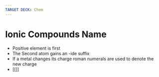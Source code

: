 ```yaml
---
TARGET DECK: Chem
---
```

# Ionic Compounds Name
- Positive element is first
- The Second atom gains an -ide suffix
- If a metal changes its charge roman numerals are used to denote the new charge
- [[]]